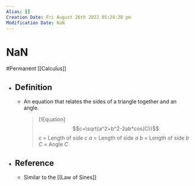```yaml
---
Alias: []
Creation Date: Fri August 26th 2022 05:24:28 pm 
Modification Date: NaN
---
```

# NaN
#Permanent [[Calculus]]

- ## Definition
	- An equation that relates the sides of a triangle together and an angle.
	  > [!Equation]
	  > $$c=\sqrt{a^2+b^2-2ab*cos(C)}$$
	  > $c$ = Length of side $c$
	  > $a$ = Length of side $a$
	  > $b$ = Length of side $b$
	  > $C$ = Angle $C$
- ## Reference
	- Similar to the [[Law of Sines]]